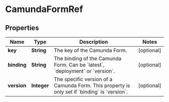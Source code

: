 

# CamundaFormRef


## Properties

Name | Type | Description | Notes
------------ | ------------- | ------------- | -------------
**key** | **String** | The key of the Camunda Form. |  [optional]
**binding** | **String** | The binding of the Camunda Form. Can be &#x60;latest&#x60;, &#x60;deployment&#x60; or &#x60;version&#x60;. |  [optional]
**version** | **Integer** | The specific version of a Camunda Form. This property is only set if &#x60;binding&#x60; is &#x60;version&#x60;. |  [optional]



